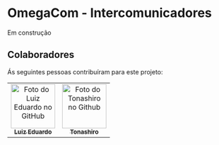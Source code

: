 # OmegaCom - Intercomunicadores

Em construção

## Colaboradores

Ás seguintes pessoas contribuíram para este projeto:

<table>
  <tr>
    <td align="center">
      <a href="https://github.com/EduardooPV">
        <img src="https://github.com/EduardooPV.png" width="100px;" alt="Foto do Luiz Eduardo no GitHub"/><br>
        <sub>
          <b>Luiz Eduardo</b>
        </sub>
      </a>
    </td>
    <td align="center">
      <a href="https://github.com/Tonashiro">
        <img src="https://github.com/Tonashiro.png" width="100px;" alt="Foto do Tonashiro no Github"/><br>
        <sub>
          <b>Tonashiro</b>
        </sub>
      </a>
    </td>
  </tr>
</table>
